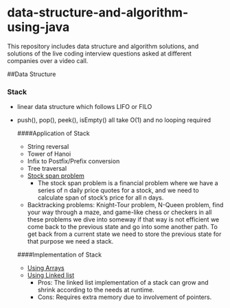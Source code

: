 # data-structure-and-algorithm-using-java

This repository includes data structure and algorithm solutions, and solutions of the live coding interview questions asked at different companies over a video call.

##Data Structure

### Stack
 - linear data structure which follows LIFO or FILO
 - push(), pop(), peek(), isEmpty() all take O(1) and no looping required
    
   ####Application of Stack
     - String reversal
     - Tower of Hanoi
     - Infix to Postfix/Prefix conversion
     - Tree traversal
     - [Stock span problem](https://www.geeksforgeeks.org/the-stock-span-problem)
       - The stock span problem is a financial problem where we have a series of n daily price quotes for a stock, 
         and we need to calculate span of stock’s price for all n days.
     - Backtracking problems: Knight-Tour problem, N-Queen problem, find your way through a maze, and game-like 
       chess or checkers in all these problems we dive into someway if that way is not efficient we come back to
       the previous state and go into some another path. To get back from a current state we need to store the 
       previous state for that purpose we need a stack.
   
   ####Implementation of Stack
   - [Using Arrays](https://github.com/MissionJava/data-structure-and-algorithm-using-java/blob/main/src/main/java/com/antesh/dsa/stack/StackUsingArray.java)
   - [Using Linked list](https://github.com/MissionJava/data-structure-and-algorithm-using-java/blob/main/src/main/java/com/antesh/dsa/stack/StackUsingLinkedList.java)
     - Pros: The linked list implementation of a stack can grow and shrink according to the needs at runtime. 
     - Cons: Requires extra memory due to involvement of pointers.
